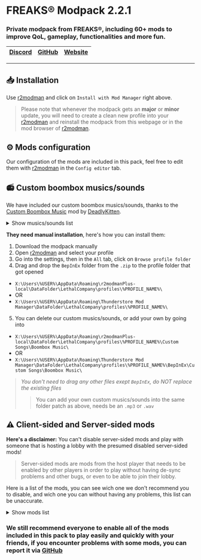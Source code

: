 # FREAKS® Modpack 2.2.1
### Private modpack from FREAKS®, including 60+ mods to improve QoL, gameplay, functionalities and more fun.
| [Discord](https://discord.gg/wqMr5FpjdP) | [GitHub](https://github.com/SKAREZ/FREAKS-Modpack/) | [Website](https://freaks-smp.fr/)
|---|---|---|

---

## 📥 Installation

Use [r2modman](https://thunderstore.io/c/lethal-company/p/ebkr/r2modman/) and click on `Install with Mod Manager` right above.

> Please note that whenever the modpack gets an **major** or **minor** update, you will need to create a clean new profile into your [r2modman](https://thunderstore.io/c/lethal-company/p/ebkr/r2modman/) and reinstall the modpack from this webpage or in the mod browser of [r2modman](https://thunderstore.io/c/lethal-company/p/ebkr/r2modman/).

## ⚙️ Mods configuration
Our configuration of the mods are included in this pack, feel free to edit them with [r2modman](https://thunderstore.io/c/lethal-company/p/ebkr/r2modman/) in the `Config editor` tab.

## 📻 Custom boombox musics/sounds
We have included our custom boombox musics/sounds, thanks to the [Custom Boombox Music](https://thunderstore.io/c/lethal-company/p/Steven/Custom_Boombox_Music/) mod by [DeadlyKitten](https://github.com/DeadlyKitten).

<details><summary>Show musics/sounds list</summary>

+ [Ah-ca-nn.mp3](https://audio.jukehost.co.uk/Vc1CXnt7s10t9A6Qb20NQHnvdZSCDAuy) (VOLUME WARNING)
+ [Chef.mp3](https://audio.jukehost.co.uk/KsEyEeVqy2MlzEXk8qEocuAYi38m1cO5)
+ [Did-you-pray-today.mp3](https://audio.jukehost.co.uk/LQCjys93TgTPrmAR7cevgHcqwLVabCsC)
+ [Earrape.mp3](https://audio.jukehost.co.uk/7IAT6tVXAlF5zusOby1ZckTz2nCRUL0G) (VOLUME WARNING)
+ [Everlong.mp3](https://audio.jukehost.co.uk/oqZF4xLJBhzKmwk8aryqzA4YgxydXJ1y)
+ [Fortnite-battle-pass.mp3](https://audio.jukehost.co.uk/on7zieh4TSylOPAFoEJccnYmGWcp40si) (VOLUME WARNING)
+ [Francis-Saussice.mp3](https://audio.jukehost.co.uk/eFBT2iKKbuxIDjUP38TPexdC8coTUcX1) (VOLUME WARNING)
+ [Gay-ou-hétéro.mp3](https://audio.jukehost.co.uk/qoMozZQK2biBW0Y8xxRntLqMuIPqZvA4)
+ [help_urself.mp3](https://audio.jukehost.co.uk/GuKJIPv6J8VRlrpKJdXb9WaffqpwLlYy)
+ [Jester.mp3](https://audio.jukehost.co.uk/2Ffv1oLrKTVXdMXs2LyvsHa1QUDrP4ZC)
+ [Le-chocolat-ou-les-noirs.mp3](https://audio.jukehost.co.uk/gxZ4T4tBSeHoprBsTGHHDYhtaZ3MJLob)
+ [Les-demons-de-minuit.mp3](https://audio.jukehost.co.uk/JI1klYKFPfktvsrvJZP0ZpSIjbRUNPaF)
+ [M2LT](https://audio.jukehost.co.uk/c5sN9emtVaUIZeqFqsMjbYDhJEhZM8fk)
+ [Mal-au-ventre.mp3](https://audio.jukehost.co.uk/AoZGxfNPlRCk3qVpN3dD69GEq5DIZmuy)
+ [Metal-pipe.mp3](https://audio.jukehost.co.uk/xxMxhhkFMtQa9vVuzZfDvxNzDOIZY71U) (VOLUME WARNING)
+ [Ta-gueule.mp3](https://audio.jukehost.co.uk/Gh4jlAjVLRhbenEyLmyMhxuOsKvMBYZt) (VOLUME WARNING)
+ [Tekno.mp3](https://audio.jukehost.co.uk/v2c4puIPAc58HRo8NGuXD4JhhQhvlPoi) (VOLUME WARNING)
+ [The-Spectre.mp3](https://audio.jukehost.co.uk/FXXHNom9n5e042TOEdaksMvD1xpayF4z)
+ [Thomas.mp3](https://audio.jukehost.co.uk/6aWAhbcgjx3RLveWulCNDW1l9LTgJ6Ld) (VOLUME WARNING)
+ [WASTE.mp3](https://audio.jukehost.co.uk/MZ9WUsaVcCDfxP3XPgwvZkXniWdn5T0k)

</details>

**They need manual installation**, here's how you can install them:

1. Download the modpack manually
2. Open [r2modman](https://thunderstore.io/c/lethal-company/p/ebkr/r2modman/) and select your profile
3. Go into the settings, then in the `All` tab, click on `Browse profile folder`
4. Drag and drop the `BepInEx` folder from the `.zip` to the profile folder that got opened
  + `X:\Users\%USER%\AppData\Roaming\r2modmanPlus-local\DataFolder\LethalCompany\profiles\%PROFILE_NAME%\`
  + OR
  + `X:\Users\%USER%\AppData\Roaming\Thunderstore Mod Manager\DataFolder\LethalCompany\profiles\%PROFILE_NAME%\`
5. You can delete our custom musics/sounds, or add your own by going into
  + `X:\Users\%USER%\AppData\Roaming\r2modmanPlus-local\DataFolder\LethalCompany\profiles\%PROFILE_NAME%\Custom Songs\Boombox Music\`
  + OR
  + `X:\Users\%USER%\AppData\Roaming\Thunderstore Mod Manager\DataFolder\LethalCompany\profiles\%PROFILE_NAME%\BepInEx\Custom Songs\Boombox Music\`

> *You don't need to drag any other files exept `BepInEx`, do NOT replace the existing files*
>> You can add your own custom musics/sounds into the same folder patch as above, needs be an `.mp3` or `.wav`

## ⚠️ Client-sided and Server-sided mods
**Here's a disclaimer:** You can't disable server-sided mods and play with someone that is hosting a lobby with the presumed disabled server-sided mods!

> Server-sided mods are mods from the host player that needs to be enabled by other players in order to play without having de-sync problems and other bugs, or even to be able to join their lobby.

Here is a list of the mods, you can see wich one we don't recommend you to disable, and wich one you can without having any problems, this list can be unaccurate.

<details><summary>Show mods list</summary>

### `🟢 Yes` `🔴 No` `⚡ Host Need`
|Mod Name|Disableable|
|:--------|:--------:|
|[LC_API](https://thunderstore.io/c/lethal-company/p/2018/LC_API/)|🔴|
|[VoiceHUD](https://thunderstore.io/c/lethal-company/p/5Bit/VoiceHUD/)|🟢|
|[FPSSpectate](https://thunderstore.io/c/lethal-company/p/5Bit/FPSSpectate/)|🟢|
|[LethalConfig](https://thunderstore.io/c/lethal-company/p/AinaVT/LethalConfig/)|🟢|
|[DiscountAlert](https://thunderstore.io/c/lethal-company/p/akechii/DiscountAlert/)|🟢|
|[QuickRestart](https://thunderstore.io/c/lethal-company/p/AllToasters/QuickRestart/)|🔴⚡|
|[LateCompany](https://thunderstore.io/c/lethal-company/p/anormaltwig/LateCompany/)|🔴⚡|
|[Backrooms](https://thunderstore.io/c/lethal-company/p/Backrooms/Backrooms/)|🔴⚡|
|[BepInExPack](https://thunderstore.io/c/lethal-company/p/BepInEx/BepInExPack/)|🔴|
|[LCBetterClock](https://thunderstore.io/c/lethal-company/p/BlueAmulet/LCBetterClock/)|🟢|
|[CustomTranslatorCharLimit](https://thunderstore.io/c/lethal-company/p/boring/CustomTranslatorCharLimit/)|🔴⚡|
|[Solos_Bodycams](https://thunderstore.io/c/lethal-company/p/CapyCat/Solos_Bodycams/)|🟢|
|[CustomSounds](https://thunderstore.io/c/lethal-company/p/Clementinise/CustomSounds/)|🔴|
|[KarmaForBeingAnnoying](https://thunderstore.io/c/lethal-company/p/CTMods/KarmaForBeingAnnoying/)|🔴⚡|
|[MoreItems](https://thunderstore.io/c/lethal-company/p/Drakorle/MoreItems/)|🔴⚡|
|[EladsHUD](https://thunderstore.io/c/lethal-company/p/EladNLG/EladsHUD/)|🟢|
|[Coroner](https://thunderstore.io/c/lethal-company/p/EliteMasterEric/Coroner/)|🔴⚡|
|[LethalLib](https://thunderstore.io/c/lethal-company/p/Evaisa/LethalLib/)|🔴⚡|
|[HookGenPatcher](https://thunderstore.io/c/lethal-company/p/Evaisa/HookGenPatcher/)|🔴⚡|
|[DetailedScan](https://thunderstore.io/c/lethal-company/p/fivetoofive/DetailedScan/)|🔴⚡|
|[ReservedItemSlotCore](https://thunderstore.io/c/lethal-company/p/FlipMods/ReservedItemSlotCore/)|🔴⚡|
|[HotbarPlus](https://thunderstore.io/c/lethal-company/p/FlipMods/HotbarPlus/)|🔴⚡|
|[ReservedFlashlightSlot](https://thunderstore.io/c/lethal-company/p/FlipMods/ReservedFlashlightSlot/)|🔴⚡|
|[FasterItemDropship](https://thunderstore.io/c/lethal-company/p/FlipMods/FasterItemDropship/)|🔴⚡|
|[ReservedWalkieSlot](https://thunderstore.io/c/lethal-company/p/FlipMods/ReservedWalkieSlot/)|🔴⚡|
|[MoreBlood](https://thunderstore.io/c/lethal-company/p/FlipMods/MoreBlood/)|🟢|
|[ObjectVolumeController](https://thunderstore.io/c/lethal-company/p/FlipMods/ObjectVolumeController/)|🟢|
|[LetMeLookDown](https://thunderstore.io/c/lethal-company/p/FlipMods/LetMeLookDown/)|🔴|
|[SuitsPlus](https://thunderstore.io/c/lethal-company/p/FREAKS/SuitsPlus/)|🟢|
|[ScannablePlayerItems](https://thunderstore.io/c/lethal-company/p/Graze/ScannablePlayerItems/)|🟢|
|[SuitSaver](https://thunderstore.io/c/lethal-company/p/Hexnet111/SuitSaver/)|🔴|
|[MaskedEnemyOverhaul](https://thunderstore.io/c/lethal-company/p/HomelessGinger/MaskedEnemyOverhaul/)|🔴⚡|
|[Diversity](https://thunderstore.io/c/lethal-company/p/IntegrityChaos/Diversity/)|🔴⚡|
|[Corporate_Restructure](https://thunderstore.io/c/lethal-company/p/Jamil/Corporate_Restructure/)|🔴|
|[BetterEmotes](https://thunderstore.io/c/lethal-company/p/KlutzyBubbles/BetterEmotes/)|🔴|
|[Lategame_Upgrades](https://thunderstore.io/c/lethal-company/p/malco/Lategame_Upgrades/)|🔴⚡|
|[PushCompany](https://thunderstore.io/c/lethal-company/p/Midge/PushCompany/)|🔴⚡|
|[JumpDelayPatch](https://thunderstore.io/c/lethal-company/p/monkes_mods/JumpDelayPatch/)|🔴|
|[HideChat](https://thunderstore.io/c/lethal-company/p/Monkeytype/HideChat/)|🟢|
|[EnhancedRadarBooster](https://thunderstore.io/c/lethal-company/p/MrHydralisk/EnhancedRadarBooster/)|🔴⚡|
|[LCSoundTool](https://thunderstore.io/c/lethal-company/p/no00ob/LCSoundTool/)|🔴|
|[TerminalApi](https://thunderstore.io/c/lethal-company/p/NotAtomicBomb/TerminalApi/)|🔴|
|[MoreCompany](https://thunderstore.io/c/lethal-company/p/notnotnotswipez/MoreCompany/)|🔴⚡|
|[IntroTweaks](https://thunderstore.io/c/lethal-company/p/Owen3H/IntroTweaks/)|🟢|
|[BepInUtils](https://thunderstore.io/c/lethal-company/p/Ozone/BepInUtils/)|🔴|
|[RadarZoom](https://thunderstore.io/c/lethal-company/p/Piggy/RadarZoom/)|🔴⚡|
|[BetterItemScan](https://thunderstore.io/c/lethal-company/p/PopleZoo/BetterItemScan/)|🟢|
|[FOV_Adjust](https://thunderstore.io/c/lethal-company/p/Rozebud/FOV_Adjust/)|🟢|
|[Skinwalkers](https://thunderstore.io/c/lethal-company/p/RugbugRedfern/Skinwalkers/)|🟢|
|[InputUtils](https://thunderstore.io/c/lethal-company/p/Rune580/LethalCompany_InputUtils/)|🔴|
|[CompatibilityChecker](https://thunderstore.io/c/lethal-company/p/Ryokune/CompatibilityChecker/)|🟢|
|[Buy_Any_Ship_Decoration](https://thunderstore.io/c/lethal-company/p/Sant5050/Buy_Any_Ship_Decoration/)|🔴⚡|
|[Permanent_Ladder](https://thunderstore.io/c/lethal-company/p/Silvercore/Permanent_Ladder/)|🔴⚡|
|[HDLethalCompany](https://thunderstore.io/c/lethal-company/p/Sligili/HDLethalCompany/)|🟢|
|[Custom_Boombox_Music](https://thunderstore.io/c/lethal-company/p/Steven/Custom_Boombox_Music/)|🟢|
|[YippeeMod](https://thunderstore.io/c/lethal-company/p/sunnobunno/YippeeMod/)|🟢|
|[AlwaysHearActiveTalkies](https://thunderstore.io/c/lethal-company/p/Suskitech/AlwaysHearActiveWalkies/)|🟢|
|[HideModList](https://thunderstore.io/c/lethal-company/p/Sv_Matt/HideModList/)|🟢|
|[BetterSprayPaint](https://thunderstore.io/c/lethal-company/p/taffyko/BetterSprayPaint/)|🔴⚡|
|[TooManySuits](https://thunderstore.io/c/lethal-company/p/Verity/TooManySuits/)|🟢|
|[Mimics](https://thunderstore.io/c/lethal-company/p/x753/Mimics/)|🔴⚡|
|[More_Suits](https://thunderstore.io/c/lethal-company/p/x753/More_Suits/)|🟢|
|[CarpetSound](https://thunderstore.io/c/lethal-company/p/YourFurnace/CarpetSound/)|🟢|

</details>

### We still recommend everyone to enable all of the mods included in this pack to play easily and quickly with your friends, if you encounter problems with some mods, you can report it via [GitHub](https://github.com/SKAREZ/FREAKS-Modpack/issues)
